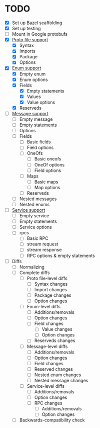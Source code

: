 # TODO

- [x] Set up Bazel scaffolding
- [x] Set up testing
- [ ] Mount in Google protobufs
- [x] [Proto file support](https://developers.google.com/protocol-buffers/docs/reference/proto3-spec#proto_file)
  - [x] Syntax
  - [x] Imports
  - [x] Package
  - [x] Options
- [x] [Enum support](https://developers.google.com/protocol-buffers/docs/reference/proto3-spec#enum_definition)
  - [x] Empty enum
  - [x] Enum options
  - [x] Fields
    - [x] Empty statements
    - [x] Values
    - [x] Value options
  - [x] Reserveds
- [ ] [Message support](https://developers.google.com/protocol-buffers/docs/reference/proto3-spec#message_definition)
  - [ ] Empty message
  - [ ] Empty statements
  - [ ] Options
  - [ ] Fields
    - [ ] Basic fields
    - [ ] Field options
    - [ ] OneOfs
      - [ ] Basic oneofs
      - [ ] OneOf options
      - [ ] Field options
    - [ ] Maps
      - [ ] Basic maps
      - [ ] Map options
    - [ ] Reserveds
  - [ ] Nested messages
  - [ ] Nested enums
- [ ] [Service support](https://developers.google.com/protocol-buffers/docs/reference/proto3-spec#service_definition)
  - [ ] Empty service
  - [ ] Empty statements
  - [ ] Service options
  - [ ] rpcs
    - [ ] Basic RPC
    - [ ] stream request
    - [ ] stream response
    - [ ] RPC options & empty statements
- [ ] Diffs
  - [ ] Normalizing
  - [ ] Complete diffs
    - [ ] Proto file-level diffs
      - [ ] Syntax changes
      - [ ] Import changes
      - [ ] Package changes
      - [ ] Option changes
    - [ ] Enum-level diffs
      - [ ] Additions/removals
      - [ ] Option changes
      - [ ] Field changes
        - [ ] Value changes
        - [ ] Option changes
      - [ ] Reserveds changes
    - [ ] Message-level diffs
      - [ ] Additions/removals
      - [ ] Option changes
      - [ ] Field changes
      - [ ] Reserved changes
      - [ ] Nested enum changes
      - [ ] Nested message changes
    - [ ] Service-level diffs
      - [ ] Additions/removals
      - [ ] Option changes
      - [ ] RPC changes
        - [ ] Additions/removals
        - [ ] Option changes
  - [ ] Backwards-compatibility check
